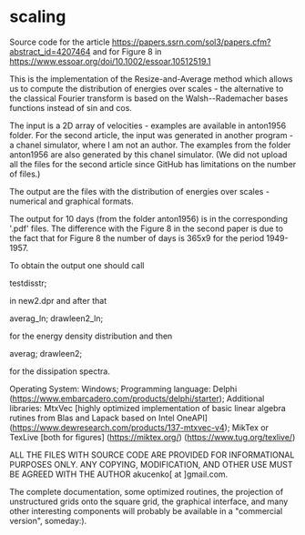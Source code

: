 # scaling
Source code for the article
   https://papers.ssrn.com/sol3/papers.cfm?abstract_id=4207464
   and for Figure 8 in
   https://www.essoar.org/doi/10.1002/essoar.10512519.1 

This is the implementation of the Resize-and-Average method which allows
us to compute the distribution of energies over scales - the alternative to the
classical Fourier transform is based on the Walsh--Rademacher bases functions
instead of sin and cos.

The input is a 2D array of velocities - examples are available in anton1956 folder.
For the second article, the input was generated in another program - a chanel simulator, where I am not an author.
The examples from the folder anton1956 are also generated by this chanel simulator.
(We did not upload all the files for the second article since GitHub has limitations on the number of files.) 

The output are the files with the distribution of energies over scales - numerical
and graphical formats.  

The output for 10 days (from the folder anton1956) is in the corresponding '.pdf' files. The difference with the Figure 8 in the second paper is due to the fact that for Figure 8 the number of days is 365x9 for the period 1949-1957.

To obtain the output one should call

testdisstr;

in new2.dpr and after that

averag_ln;
drawleen2_ln; 

for the energy density distribution and then

averag;
drawleen2;

for the dissipation spectra.

Operating System: Windows;
Programming language: Delphi   (https://www.embarcadero.com/products/delphi/starter);
Additional libraries: MtxVec  [highly optimized implementation of basic linear
                              algebra rutines from Blas and Lapack based on Intel OneAPI]
                              (https://www.dewresearch.com/products/137-mtxvec-v4);
                      MikTex or TexLive  [both for figures] (https://miktex.org/) (https://www.tug.org/texlive/)


ALL THE FILES WITH SOURCE CODE ARE PROVIDED FOR INFORMATIONAL PURPOSES ONLY.
ANY COPYING, MODIFICATION, AND OTHER USE MUST BE AGREED WITH THE AUTHOR akucenko[ at ]gmail.com.

The complete documentation, some optimized routines, the projection of unstructured grids
onto the square grid, the graphical interface, and many other interesting components will probably be available in a "commercial version", someday:). 



